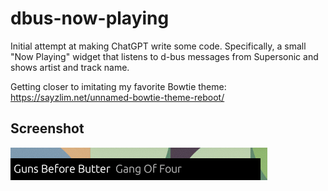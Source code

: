 # dbus-now-playing

Initial attempt at making ChatGPT write some code. Specifically, a small "Now Playing" widget that listens to d-bus messages from Supersonic and shows artist and track name. 

Getting closer to imitating my favorite Bowtie theme: https://sayzlim.net/unnamed-bowtie-theme-reboot/

## Screenshot

![Screenshot of dbus-now-playing](screenshot.png)


